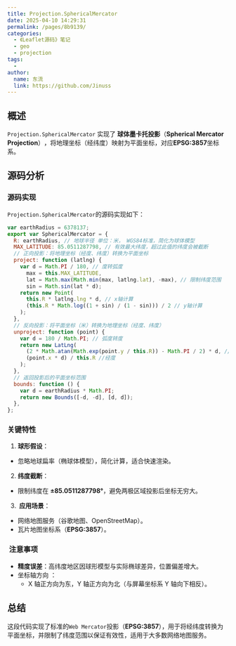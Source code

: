 ```yaml
---
title: Projection.SphericalMercator
date: 2025-04-10 14:29:31
permalink: /pages/8b9139/
categories:
  - 《Leaflet源码》笔记
  - geo
  - projection
tags:
  -
author:
  name: 东流
  link: https://github.com/Jinuss
---
```


## 概述

`Projection.SphericalMercator` 实现了 **​ 球体墨卡托投影**（**Spherical Mercator Projection**）​​，将地理坐标（经纬度）映射为平面坐标，对应**EPSG:3857**坐标系。

## 源码分析

### 源码实现

`Projection.SphericalMercator`的源码实现如下：

```js
var earthRadius = 6378137;
export var SphericalMercator = {
  R: earthRadius, // 地球半径 单位：米， WGS84标准，简化为球体模型
  MAX_LATITUDE: 85.0511287798, // 有效最大纬度，超过此值的纬度会被截断
  // 正向投影：将地理坐标（经度、纬度）转换为平面坐标
  project: function (latlng) {
    var d = Math.PI / 180, // 度转弧度
      max = this.MAX_LATITUDE,
      lat = Math.max(Math.min(max, latlng.lat), -max), // 限制纬度范围
      sin = Math.sin(lat * d);
    return new Point(
      this.R * latlng.lng * d, // x轴计算
      (this.R * Math.log((1 + sin) / (1 - sin))) / 2 // y轴计算
    );
  },
  // 反向投影：将平面坐标（米）转换为地理坐标（经度、纬度）
  unproject: function (point) {
    var d = 180 / Math.PI; // 弧度转度
    return new LatLng(
      (2 * Math.atan(Math.exp(point.y / this.R)) - Math.PI / 2) * d, // 纬度
      (point.x * d) / this.R //经度
    );
  },
  // 返回投影后的平面坐标范围
  bounds: function () {
    var d = earthRadius * Math.PI;
    return new Bounds([-d, -d], [d, d]);
  },
};
```

### 关键特性 ​​

1. **球形假设**​​：

- 忽略地球扁率（椭球体模型），简化计算，适合快速渲染。 ​​

2. **纬度截断**​​：

- 限制纬度在 **±85.0511287798°**，避免两极区域投影后坐标无穷大。 ​

3. **​ 应用场景**​​：

- 网络地图服务（谷歌地图、OpenStreetMap）。
- 瓦片地图坐标系（**EPSG:3857**）。

### ​ 注意事项 ​​

- ​​**精度误差**​​：高纬度地区因球形模型与实际椭球差异，位置偏差增大。
- 坐标轴方向 ​​：
  - X 轴正方向为东，Y 轴正方向为北（与屏幕坐标系 Y 轴向下相反）。

## 总结

这段代码实现了标准的`Web Mercator`投影（**EPSG:3857**），用于将经纬度转换为平面坐标，并限制了纬度范围以保证有效性，适用于大多数网络地图服务。
